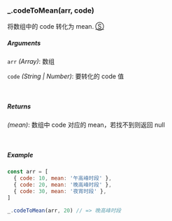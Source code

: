 ### _.codeToMean(arr, code)

将数组中的 code 转化为 mean. [&#x24C8;](https://github.com/MuYunyun/diana/blob/master/src/common/lang/convertMeanValue.ts "View in source")

##### Arguments
`arr` *(Array)*: 数组

`code` *(String | Number)*: 要转化的 code 值

&nbsp;&nbsp;

##### Returns
*(mean)*: 数组中 code 对应的 mean，若找不到则返回 null

&nbsp;&nbsp;

##### Example
```js
const arr = [
  { code: 10, mean: '午高峰时段' },
  { code: 20, mean: '晚高峰时段' },
  { code: 30, mean: '夜宵时段' },
]

_.codeToMean(arr, 20) // => 晚高峰时段
```